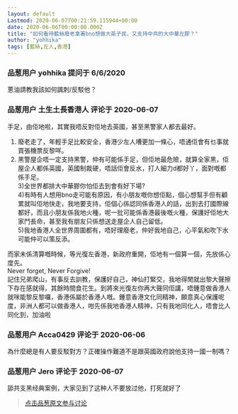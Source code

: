 ```yaml
---
layout: default
Lastmod: 2020-06-07T00:21:59.115944+00:00
date: 2020-06-06T00:00:00.000Z
title: "如何看待藍絲廢老拿著bno想做大英子民，又支持中共的大中華左膠？"
author: "yohhika"
tags: [藍絲,左人,香港]
---
```



### 品葱用户 **yohhika** 提问于 6/6/2020
    
蔥油請教我該如何諷刺/反駁他？
    
                

### 品葱用户 **土生土長香港人** 评论于 2020-06-07
        
手足，由佢地啦，其實我唔反對佢地去英國，甚至黑警家人都去最好。  
  
1) 廢老走了，年輕手足比較安全，香港少左人嘈更加一條心，唔通佢會有乜事就買張機票反黎咩。  
2) 黑警屋企唔一定支持黑警，仲有可能係手足，但佢地最危險，就算全家黑，佢屋企人都係英國，英國制裁硬，唔話佢會反水，打人細力d都好丫，面對嘅都係手足。  
3)全世界都排大中華膠你怕佢去到會有好下場?  
4)有時有人想用bno走可能有原因，有小朋友嘅你想佢點，個心想幫手但有顧累就叫佢地快走，我地要支持，佢個心係認同係香港人的話，出到去打國際線都好，而且小朋友係我地火種，呢一批可能係香港最後嘅火種，保護好佢地大家鬥長命，甚至我有朋友只係想送走屋企人自己留低。  
5)我地香港人全世界周圍都有，唔好理廢老，仲好我地自己，心平氣和吹下水可能仲可以策反添。  
  
而家未係清算嘅時候，等光復左香港，新政府重開，佢地有一個算一個，先放係心度先。  
Never forget, Never Forgive!  
記住兄弟爬山，有事反去訓教，保護好自己，神仙打緊交，我地得閒就出黎大聲擦下存在感就得，其餘時間食花生。到將來光復左你再大聲同佢講，唔鍾意做香港人就咪能黎反黎囉，香港係屬於香港人嘅。鍾意香港文化同精神，願意真心保護呢度，非洲人都可以做香港人，咁先係我地香港人精神，只有我地同化人，唔會比人同化到，加油啦
        
                

### 品葱用户 **Acca0429** 评论于 2020-06-06
        
為什麼總是有人要反駁對方？正確操作難道不是跟英國政府說他支持一國一制嗎？
        
                

### 品葱用户 **Jero** 评论于 2020-06-07
        
舔共支黑经典案例，大家见到了这种人不要放过他，打死就好了
        
                





> [点击品葱原文参与讨论](https://pincong.rocks/question/26877)

